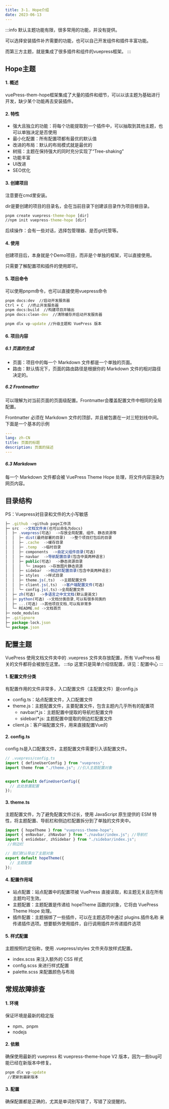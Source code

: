 ```yaml
---
title: 3-1. Hope介绍
date: 2023-06-13
---
```

:::info
默认主题功能有限，很多常用的功能，并没有提供。

可以选择安装插件补齐需要的功能，也可以自己开发组件和插件丰富功能。

而第三方主题，就是集成了很多插件和组件的vuepress框架。
:::

## Hope主题
#### 1. 概述
vuePress-them-hope框架集成了大量的插件和细节，可以以该主题为基础进行开发，缺少某个功能再去安装插件。

#### 2. 特性
- 强大且独立的功能：将每个功能提取到一个插件中，可以抽取到其他主题，也可以单独决定是否使用
- 最小化配置：所有配置项都有最优的默认值
- 改进的布局：默认的布局模式就是最优的
- 树摇：主题在保持强大的同时充分实现了“Tree-shaking”
- 功能丰富
- UI改进
- SEO优化

#### 3. 创建项目
注意要在cmd里安装。

dir是要创建的项目的目录名，会在当前目录下创建该目录作为项目根目录。
```cmd
pnpm create vuepress-theme-hope [dir]
//npm init vuepress-theme-hope [dir]
```
后续操作：会有一些对话，选择包管理器、是否git托管等。

#### 4. 使用
创建项目后，本身就是个Demo项目，而非是个单独的框架，可以直接使用。

只需要了解配置项和插件的使用即可。

#### 5. 项目命令
可以使用pnpm命令，也可以直接使用vuepress命令
```cmd
pnpm docs:dev  //启动开发服务器
Ctrl + C  //终止开发服务器
pnpm docs:build  //构建项目并输出
pnpm docs:clean-dev  //清除缓存并启动开发服务器

pnpm dlx vp-update //升级主题和 VuePress 版本
```
#### 6. 项目内容
##### 6.1 页面的生成
- 页面：项目中的每一个 Markdown 文件都是一个单独的页面。
- 路由：默认情况下，页面的路由路径是根据你的 Markdown 文件的相对路径决定的。
##### 6.2 Frontmatter
可以理解为对当前页面的页面级配置。Frontmatter会覆盖配置文件中相同的全局配置。

Frontmatter 必须在 Markdown 文件的顶部，并且被包裹在一对三短划线中间。下面是一个基本的示例
```yaml
---
lang: zh-CN
title: 页面的标题
description: 页面的描述
---
```
##### 6.3 Markdown
每一个 Markdown 文件都会被 VuePress Theme Hope 处理，将文件内容渲染为网页内容。

## 目录结构
PS：Vuepress对目录和文件的大小写敏感
```js
├─ .github ->github page工作流
├─ src  ->文档文件夹(也可以命名为docs)
│  ├─ .vuepress(可选)  ->存放全局配置、组件、静态资源等
│  │  ├─ dist(最终部署的目录)  ->整个项目打包后的目录
│  │  ├─ .cache  ->缓存目录
│  │  ├─ .temp  ->临时目录
│  │  ├─ components  ->自定义组件目录(可选)
│  │  ├─ navbar  ->导航配置目录(包含中英两种语言)
│  │  ├─ public(可选)  ->静态资源目录 
│  │  │  └─ images ->存放图片静态资源
│  │  ├─ sidebar  ->侧边栏配置目录(包含中英两种语言)
│  │  ├─ styles  ->样式目录
│  │  ├─ theme.js(,ts)  ->主题配置文件
│  │  ├─ client.js(,ts)  ->客户端配置文件(可选)
│  │  └─ config.js(,ts)->全局配置文件
│  ├─ zh(可选)  ->多语言之中文文档(默认是英文)
│  ├─ python(可选) ->文档分类目录,可以有很多同类的
│  ├─ ...(可选) ->其他项目文档,可以有非常多
│  └─ README.md ->文档首页
├─ node_modules
├─ .gitignore
├─ package-lock.json
└─ package.json
```


## 配置主题
VuePress 使用文档文件夹中的 .vuepress 文件夹存放配置，所有 VuePress 相关的文件都将会被放在这里。
:::tip
这里只是简单介绍信配置，详见：配置中心
:::

#### 1. 配置文件分类
有配置作用的文件非常多，入口配置文件（主配置文件）是config.js

- config.ts：站点配置文件，入口配置文件
- theme.js：主题配置文件，主要配置文件，包含主题内几乎所有的配置项
    - navbar/*.js：主题配置中提取的导航栏配置文件
    - sidebar/*.js: 主题配置中提取的侧边栏配置文件
- client.js：客户端配置文件，用来直接配置Vue的

#### 2. config.ts
config.ts是入口配置文件，主题配置文件需要引入该配置文件。
```js
// .vuepress/config.ts
import { defineUserConfig } from "vuepress";
import theme from "./theme.js"; //引入主题配置对象


export default defineUserConfig({
  // 此处放置配置
});

```

#### 3. theme.ts
主题配置文件，为了避免配置文件过长，使用 JavaScript 原生提供的 ESM 特性，将主题配置、导航栏和侧边栏配置拆分到了单独的文件夹中。
```js
import { hopeTheme } from "vuepress-theme-hope";
import { enNavbar, zhNavbar } from "./navbar/index.js"; //导航栏
import { enSidebar, zhSidebar } from "./sidebar/index.js";
 //侧边栏

// 我们默认导出了主题对象
export default hopeTheme({
  // 主题配置
});

```
#### 4. 配置作用域
- 站点配置：站点配置中的配置项被 VuePress 直接读取，和主题无关且在所有主题均可生效。
- 主题配置：主题配置是传递给 hopeTheme 函数的对象，它将由 VuePress Theme Hope 处理。
- 插件配置：主题捆绑了一些插件，可以在主题选项中通过 plugins.插件名称 来传递插件选项。想要额外使用插件，自行调用插件并传递插件选项

#### 5. 样式配置
主题按照约定俗称，使用 .vuepress/styles 文件夹存放样式配置。
- index.scss 来注入额外的 CSS 样式
- config.scss 来进行样式配置
- palette.scss 来配置颜色与布局

## 常规故障排查
#### 1. 环境
保证环境是最新的稳定版
- npm、pnpm
- nodejs
#### 2. 依赖
确保使用最新的 vuepress 和 vuepress-theme-hope V2 版本，因为一些bug可能已经在新版本中修复。
```cmd
pnpm dlx vp-update
 //更新到最新版本
```

#### 3. 配置
确保配置都是正确的，尤其是单词别写错了，写错了没提醒的。





